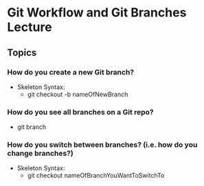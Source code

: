 # Git Workflow and Git Branches Lecture

## Topics

### How do you create a new Git branch? 
- Skeleton Syntax:
    - git checkout -b nameOfNewBranch

### How do you see all branches on a Git repo?
- git branch

### How do you switch between branches? (i.e. how do you change branches?)
- Skeleton Syntax: 
    - git checkout nameOfBranchYouWantToSwitchTo